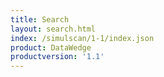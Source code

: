 ```yaml
---
title: Search
layout: search.html
index: /simulscan/1-1/index.json
product: DataWedge
productversion: '1.1'
---
```













